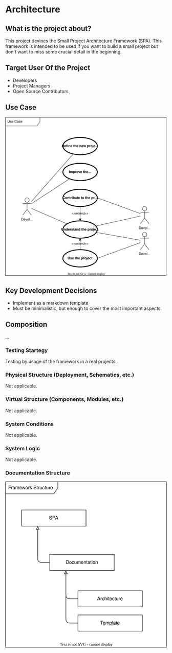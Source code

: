 # Architecture

## What is the project about?

This project devines the Small Project Architecture Framework (SPA). This framework is intended to be used if you want to build a small project but don't want to miss some crucial detail in the beginning.

## Target User Of the Project

- Developers
- Project Managers
- Open Source Contributors

## Use Case

![usecase](arch_usecase.drawio.svg)

## Key Development Decisions

- Implement as a markdown template
- Must be minimalistic, but enough to cover the most important aspects

## Composition

...

### Testing Startegy

Testing by usage of the framework in a real projects.

### Physical Structure (Deployment, Schematics, etc.)

Not applicable.

### Virtual Structure (Components, Modules, etc.)

Not applicable.

### System Conditions

Not applicable.

### System Logic

Not applicable.

### Documentation Structure

![struct](arch_struct.drawio.svg)
